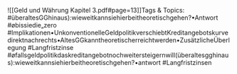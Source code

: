 
![[Geld und Währung Kapitel 3.pdf#page=13]]Tags & Topics:
   #überaltesGGhinaus):wieweitkannsiehierbeitheoretischgehen?•Antwort
   #øbissiedie„zero
   #Implikationen•UnkonventionelleGeldpolitikverschiebtKreditangebotskurvedirektnachrechts•AltesGGkanntheoretischerreichtwerden•ZusätzlicheÜberlegung
   #Langfristzinse
   #øfallsgeldpolitikdaskreditangebotnochweitersteigernwill(überaltesgghinaus):wieweitkannsiehierbeitheoretischgehen?•antwort
   #Langfristzinsen